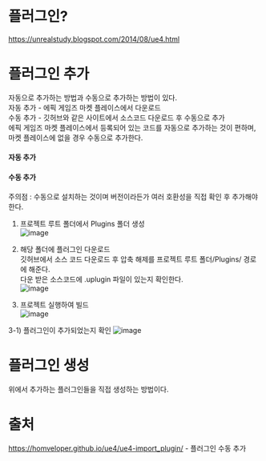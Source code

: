# 플러그인?
https://unrealstudy.blogspot.com/2014/08/ue4.html <br/>

# 플러그인 추가
자동으로 추가하는 방법과 수동으로 추가하는 방법이 있다. <br/>
자동 추가 - 에픽 게임즈 마켓 플레이스에서 다운로드 <br/>
수동 추가 - 깃허브와 같은 사이트에서 소스코드 다운로드 후 수동으로 추가 <br/>
에픽 게임즈 마켓 플레이스에서 등록되어 있는 코드를 자동으로 추가하는 것이 편하며, 마켓 플레이스에 없을 경우 수동으로 추가한다. <br/>

#### 자동 추가

#### 수동 추가 
주의점 : 수동으로 설치하는 것이며 버전이라든가 여러 호환성을 직접 확인 후 추가해야한다. <br/>

1) 프로젝트 루트 폴더에서 Plugins 폴더 생성 <br/>
![image](https://github.com/user-attachments/assets/457122b8-a6aa-4b71-8436-517b9a97ac6d) <br/>

2) 해당 폴더에 플러그인 다운로드 <br/>
깃허브에서 소스 코드 다운로드 후 압축 해제를 프로젝트 루트 폴더/Plugins/ 경로에 해준다. <br/>
다운 받은 소스코드에 .uplugin 파일이 있는지 확인한다. <br/>
![image](https://github.com/user-attachments/assets/e26cfbb8-62ed-4e83-88f0-a13da0982d37) <br/>

4) 프로젝트 실행하여 빌드 <br/>
![image](https://github.com/user-attachments/assets/7acdab2a-3b26-42e2-8d0d-9d0dc60e2fbb)

3-1) 플러그인이 추가되었는지 확인
![image](https://github.com/user-attachments/assets/7e2810e6-5235-480a-ab54-450921d902af)


# 플러그인 생성
위에서 추가하는 플러그인들을 직접 생성하는 방법이다. <br/>



# 출처
https://homveloper.github.io/ue4/ue4-import_plugin/ - 플러그인 수동 추가 <br/>

